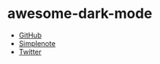 # awesome-dark-mode

- [GitHub](https://github.com/)
- [Simplenote](https://simplenote.com/)
- [Twitter](https://twitter.com/)
